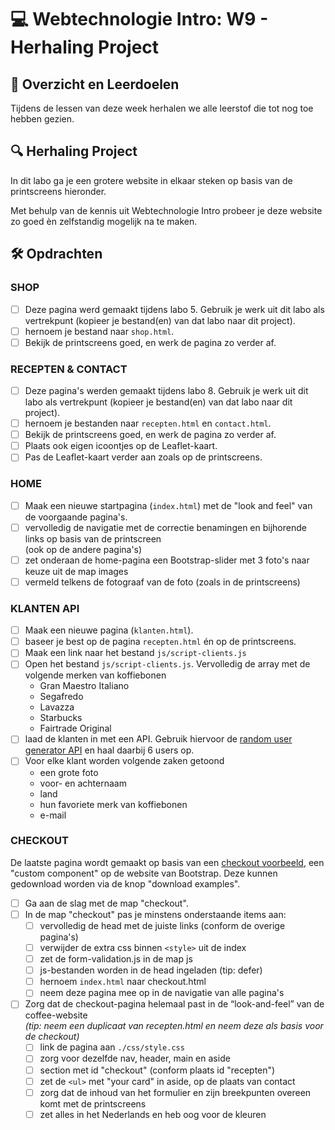 # 💻 Webtechnologie Intro: W9 - Herhaling Project

## 🥅 Overzicht en Leerdoelen

Tijdens de lessen van deze week herhalen we alle leerstof die tot nog toe hebben gezien.

## 🔍 Herhaling Project

In dit labo ga je een grotere website in elkaar steken op basis van de printscreens hieronder.

Met behulp van de kennis uit Webtechnologie Intro probeer je deze website zo goed èn zelfstandig mogelijk na te maken.

## 🛠️ Opdrachten

### SHOP

 - [ ] Deze pagina werd gemaakt tijdens labo 5. Gebruik je werk uit dit labo als vertrekpunt (kopieer je bestand(en) van dat labo naar dit project). 
 - [ ] hernoem je bestand naar `shop.html`.
 - [ ] Bekijk de printscreens goed, en werk de pagina zo verder af.

### RECEPTEN & CONTACT

 - [ ] Deze pagina's werden gemaakt tijdens labo 8. Gebruik je werk uit dit labo als vertrekpunt (kopieer je bestand(en) van dat labo naar dit project). 
 - [ ] hernoem je bestanden naar `recepten.html` en `contact.html`.
 - [ ] Bekijk de printscreens goed, en werk de pagina zo verder af.
 - [ ] Plaats ook eigen icoontjes op de Leaflet-kaart. 
 - [ ] Pas de Leaflet-kaart verder aan zoals op de printscreens.

### HOME

 - [ ] Maak een nieuwe startpagina (`index.html`) met de "look and feel" van de voorgaande pagina's.
 - [ ] vervolledig de navigatie met de correctie benamingen en bijhorende links op basis van de printscreen  
   (ook op de andere pagina's)
 - [ ] zet onderaan de home-pagina een Bootstrap-slider met 3 foto's naar keuze uit de map images
 - [ ] vermeld telkens de fotograaf van de foto (zoals in de printscreens)

### KLANTEN API

 - [ ] Maak een nieuwe pagina (`klanten.html`).
 - [ ] baseer je best op de pagina `recepten.html` én op de printscreens.
 - [ ] Maak een link naar het bestand `js/script-clients.js`
 - [ ] Open het bestand `js/script-clients.js`. Vervolledig de array met de volgende merken van koffiebonen
    - Gran Maestro Italiano
    - Segafredo
    - Lavazza
    - Starbucks
    - Fairtrade Original
 - [ ] laad de klanten in met een API. Gebruik hiervoor de [random user generator API](https://randomuser.me/) en haal daarbij 6 users op.
 - [ ] Voor elke klant worden volgende zaken getoond
    - een grote foto
    - voor- en achternaam
    - land
    - hun favoriete merk van koffiebonen
    - e-mail

### CHECKOUT

De laatste pagina wordt gemaakt op basis van een [checkout voorbeeld](https://getbootstrap.com/docs/5.2/examples/), een "custom component" op de website van Bootstrap. Deze kunnen gedownload worden via de knop "download examples".

 - [ ] Ga aan de slag met de map "checkout".
 - [ ] In de map "checkout" pas je minstens onderstaande items aan:
    - [ ] vervolledig de head met de juiste links (conform de overige pagina's)
    - [ ] verwijder de extra css binnen `<style>` uit de index
    - [ ] zet de form-validation.js in de map js
    - [ ] js-bestanden worden in de head ingeladen (tip: defer)
    - [ ] hernoem `index.html` naar checkout.html
    - [ ] neem deze pagina mee op in de navigatie van alle pagina's
 - [ ] Zorg dat de checkout-pagina helemaal past in de “look-and-feel” van
de coffee-website  
    *(tip: neem een duplicaat van recepten.html en neem deze als basis voor de checkout)*
    - [ ] link de pagina aan `./css/style.css`
    - [ ] zorg voor dezelfde nav, header, main en aside
    - [ ] section met id "checkout" (conform plaats id "recepten")
    - [ ] zet de `<ul>` met "your card" in aside, op de plaats van contact
    - [ ] zorg dat de inhoud van het formulier en zijn breekpunten overeen komt met de printscreens
    - [ ] zet alles in het Nederlands en heb oog voor de kleuren